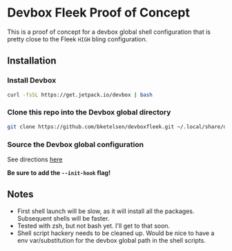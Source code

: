 # Devbox Fleek Proof of Concept

This is a proof of concept for a devbox global shell configuration that is pretty close to the Fleek `HIGH` bling configuration.

## Installation

### Install Devbox

```bash
curl -fsSL https://get.jetpack.io/devbox | bash
```

### Clone this repo into the Devbox global directory

```bash
git clone https://github.com/bketelsen/devboxfleek.git ~/.local/share/devbox/global/default
```

### Source the Devbox global configuration

See directions [here](https://www.jetpack.io/devbox/docs/devbox_global/#add-global-packages-to-your-current-host-shell)

**Be sure to add the `--init-hook` flag!**

## Notes

- First shell launch will be slow, as it will install all the packages.  Subsequent shells will be faster.
- Tested with zsh, but not bash yet.  I'll get to that soon.
- Shell script hackery needs to be cleaned up. Would be nice to have a env var/substitution for the devbox global path in the shell scripts.